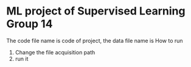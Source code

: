# ML project of Supervised Learning Group 14
The code file name is code of project, the data file name is 
How to run
1. Change the file acquisition path
2. run it 
